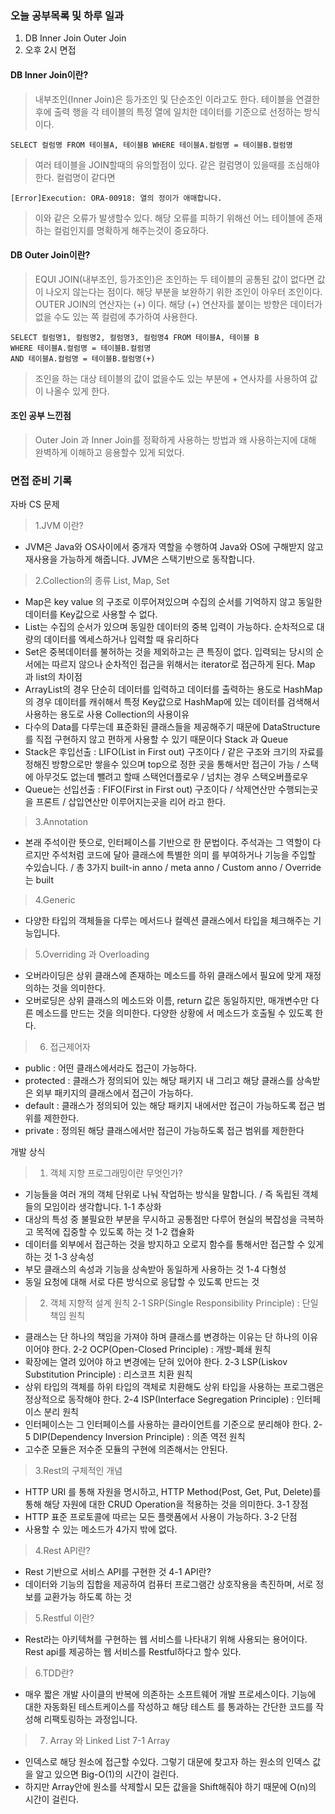 ### 오늘 공부목록 및 하루 일과
1. DB Inner Join Outer Join
2. 오후 2시 면접

#### DB Inner Join이란?
>내부조인(Inner Join)은 등가조인 및 단순조인 이라고도 한다. 테이블을 연결한 후에 출력 행을 각 테이블의 특정 열에 일치한 데이터를 기준으로 선정하는 방식이다.

 ```
 SELECT 컬럼명 FROM 테이블A, 테이블B WHERE 테이블A.컬럼명 = 테이블B.컬럼명 
 ```
 >여러 테이블을 JOIN할때의 유의할점이 있다. 같은 컬럼명이 있을때를 조심해야 한다. 컬럼명이 같다면
 ```
 [Error]Execution: ORA-00918: 열의 정이가 애매합니다.
 ```
>이와 같은 오류가 발생할수 있다. 해당 오류를 피하기 위해선 어느 테이블에 존재하는 컬럼인지를 명확하게 해주는것이 중요하다.

#### DB Outer Join이란?
>EQUI JOIN(내부조인, 등가조인)은 조인하는 두 테이블의 공통된 값이 없다면 값이 나오지 않는다는 점이다. 해당 부분을 보완하기 위한 조인이 아우터 조인이다. OUTER JOIN의 연산자는 (+) 이다. 해당 (+) 연산자를 붙이는 방향은 데이터가 없을 수도 있는 쪽 컬럼에 추가하여 사용한다.
```
SELECT 컬럼명1, 컬럼명2, 컬럼명3, 컬럼명4 FROM 테이블A, 테이블 B 
WHERE 테이블A.컬럼명 = 테이블B.컬럼명
AND 테이블A.컬럼명 = 테이블B.컬럼명(+)
```
>조인을 하는 대상 테이블의 값이 없을수도 있는 부분에 + 연사자를 사용하여 값이 나올수 있게 한다.

#### 조인 공부 느낀점
>Outer Join  과 Inner Join를 정확하게 사용하는 방법과 왜 사용하는지에 대해 완벽하게 이해하고 응용할수 있게 되었다.

### 면접 준비 기록
자바 CS 문제
>1.JVM 이란?
- JVM은 Java와 OS사이에서 중개자 역할을 수행하여 Java와 OS에 구해받지 않고 재사용을 가능하게 해줍니다. JVM은 스택기반으로 동작합니다.

>2.Collection의 종류
 List, Map, Set 
  - Map은 key value 의 구조로 이루어져있으며 수집의 순서를 기억하지 않고 동일한 데이터를 Key값으로 사용할 수 없다.
  - List는 수집의 순서가 있으며 동일한 데이터의 중복 입력이 가능하다. 순차적으로 대량의 데이터를 엑세스하거나 입력할 때 유리하다
  - Set은 중복데이터를 불허하는 것을 제외하고는 큰 특징이 없다. 입력되는 당시의 순서에는 따르지 않으나 순차적인 접근을 위해서는 iterator로 접근하게 된다.
 Map 과 list의 차이점
   - ArrayList의 경우 단순히 데이터를 입력하고 데이터를 출력하는 용도로 HashMap의 경우 데이터를 캐쉬해서 특정 Key값으로 HashMap에 있는 데이터를 검색해서 사용하는 용도로 사용
 Collection의 사용이유
   - 다수의 Data를 다루는데 표준화된 클래스들을 제공해주기 때문에 DataStructure를 직접 구현하지 않고 편하게 사용할 수 있기 때문이다
 Stack 과 Queue
   - Stack은 후입선출 : LIFO(List in First out) 구조이다 / 같은 구조와 크기의 자료를 정해진 방향으로만 쌓을수 있으며 top으로 정한 곳을 통해서만 접근이 가능 / 스택에 아무것도 없는데 뺄려고 할때 스택언더플로우 / 넘치는 경우 스택오버플로우
   - Queue는 선입선출 : FIFO(First in First out) 구조이다 / 삭제연산만 수행되는곳을 프론트 / 삽입연산만 이루어지는곳을 리어 라고 한다.

>3.Annotation
   - 본래 주석이란 뜻으로, 인터페이스를 기반으로 한 문법이다. 주석과는 그 역할이 다르지만 주석처럼 코드에 달아 클래스에 특별한 의미      를 부여하거나 기능을 주입할 수있습니다. / 총 3가지 built-in anno / meta anno / Custom anno / Override 는 built

>4.Generic 
   - 다양한 타입의 객체들을 다루는 메서드나 컬렉션 클래스에서 타입을 체크해주는 기능입니다.

>5.Overriding 과 Overloading
   - 오버라이딩은 상위 클래스에 존재하는 메소드를 하위 클래스에서 필요에 맞게 재정의하는 것을 의미한다.
   - 오버로딩은 상위 클래스의 메소드와 이름, return 값은 동일하지만, 매개변수만 다른 메소드를 만드는 것을 의미한다. 다양한 상황에      서 메소드가 호출될 수 있도록 한다.

>6. 접근제어자
  - public : 어떤 클래스에서라도 접근이 가능하다.
  - protected : 클래스가 정의되어 있는 해당 패키지 내 그리고 해당 클래스를 상속받은 외부 패키지의 클래스에서 접근이 가능하다.
  - default : 클래스가 정의되어 있는 해당 패키지 내에서만 접근이 가능하도록 접근 범위를 제한한다.
  - private : 정의된 해당 클래스에서만 접근이 가능하도록 접근 범위를 제한한다

개발 상식
>1. 객체 지향 프로그래밍이란 무엇인가?
 - 기능들을 여러 개의 객체 단위로 나눠 작업하는 방식을 말합니다. / 즉 독립된 객체 들의 모임이라 생각합니다.
 1-1 추상화
 - 대상의 특성 중 불필요한 부분을 무시하고 공통점만 다루어 현실의 복잡성을 극복하고 목적에 집중할 수 있도록 하는 것
 1-2 캡슐화
 - 데이터를 외부에서 접근하는 것을 방지하고 오로지 함수를 통해서만 접근할 수 있게 하는 것
 1-3 상속성
 - 부모 클래스의 속성과 기능을 상속받아 동일하게 사용하는 것
 1-4 다형성
 - 동일 요청에 대해 서로 다른 방식으로 응답할 수 있도록 만드는 것

>2. 객체 지향적 설계 원칙
 2-1 SRP(Single Responsibility Principle) : 단일 책임 원칙
 - 클래스는 단 하나의 책임을 가져야 하며 클래스를 변경하는 이유는 단 하나의 이유이어야 한다.
 2-2 OCP(Open-Closed Principle) : 개방-폐쇄 원칙
 - 확장에는 열려 있어야 하고 변경에는 닫혀 있어야 한다.
 2-3 LSP(Liskov Substitution Principle) : 리스코프 치환 원칙
 - 상위 타입의 객체를 하위 타입의 객체로 치환해도 상위 타입을 사용하는 프로그램은 정상적으로 동작해야 한다.
 2-4 ISP(Interface Segregation Principle) : 인터페이스 분리 원칙
 - 인터페이스는 그 인터페이스를 사용하는 클라이언트를 기준으로 분리해야 한다.
 2-5 DIP(Dependency Inversion Principle) : 의존 역전 원칙
 - 고수준 모듈은 저수준 모듈의 구현에 의존해서는 안된다.
>3.Rest의 구체적인 개념
 - HTTP URI 를 통해 자원을 명시하고, HTTP Method(Post, Get, Put, Delete)를 통해 해당 자원에 대한 CRUD Operation을 적용하는 것을 의미한다.
 3-1 장점
 - HTTP 표준 프로토콜에 따르는 모든 플랫폼에서 사용이 가능하다.
 3-2 단점
 - 사용할 수 있는 메소드가 4가지 밖에 없다.
>4.Rest API란?
 - Rest 기반으로 서비스 API를 구현한 것
 4-1 API란?
 - 데이터와 기능의 집합을 제공하여 컴퓨터 프로그램간 상호작용을 촉진하며, 서로 정보를 교환가능 하도록 하는 것
>5.Restful 이란?
 - Rest라는 아키텍쳐를 구현하는 웹 서비스를 나타내기 위해 사용되는 용어이다. Rest api를 제공하는 웹 서비스를 Restful하다고 할수 있다.

>6.TDD란?
 - 매우 짧은 개발 사이클의 반복에 의존하는 소프트웨어 개발 프로세스이다. 기능에 대한 자동화된 테스트케이스를 작성하고 해당 테스트 를 통과하는 간단한 코드를 작성해 리팩토링하는 과정입니다.

>7. Array 와 Linked List
 7-1 Array
  - 인덱스로 해당 원소에 접근할 수있다. 그렇기 대문에 찾고자 하는 원소의 인덱스 값을 알고 있으면 Big-O(1)의 시간이 걸린다.
  - 하지만 Array안에 원소를 삭제할시 모든 값을을 Shift해줘야 하기 때문에 O(n)의 시간이 걸린다.

